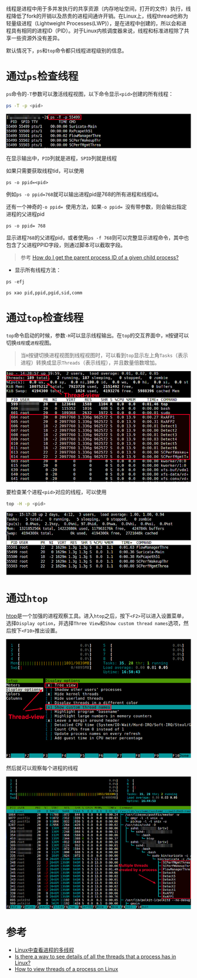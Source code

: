 线程是进程中用于多并发执行的共享资源（内存地址空间，打开的文件）执行，线程降低了fork的开销以及昂贵的进程间通许开销。在Linux上，线程thread也称为轻量级进程（Lightweight Processes(LWP)），是在进程中创建的，所以会和进程具有相同的进程ID（PID）。对于Linux内核调度器来说，线程和标准进程除了共享一些资源外没有差异。

默认情况下，`ps`和`top`命令都只线程进程级别的信息。

# 通过`ps`检查线程

`ps`命令的`-T`参数可以激活线程视图，以下命令显示`<pid>`创建的所有线程：

```bash
ps -T -p <pid>
```

![ps_thread.jpg](/img/os/linux/process/thread/ps_thread.jpg)

在显示输出中，`PID`列就是进程，`SPID`列就是线程

如果只需要获取线程tid，可以使用

```
ps -o ppid=<pid>
```

例如`ps -o ppid=768`就可以输出进程pid是768的所有进程和线程id。

还有一个神奇的`-o ppid= `使用方法，如果`-o ppid= `没有带参数，则会输出指定进程的父进程pid

```
ps -o ppid= 768
```

显示进程`768`的父进程pid，或者使用`ps -f 768`则可以完整显示进程命令，其中也包含了父进程PPID字段，则通过脚本可以截取字段。

> 参考 [How do I get the parent process ID of a given child process?](https://askubuntu.com/questions/153976/how-do-i-get-the-parent-process-id-of-a-given-child-process)

* 显示所有线程方法：

```
ps -efj
```

```
ps xao pid,ppid,pgid,sid,comm 
```


# 通过`top`检查线程

`top`命令启动的时候，参数`-H`可以显示线程输出。在`top`的交互界面中，`H`按键可以切换`线程`或`进程`视图。

> 当`H`按键切换进程视图到线程视图时，可以看到`top`显示左上角`Tasks`（表示进程）转换成显示`Threads`（表示线程），并且数量倍数增加。

![ps_thread.jpg](/img/os/linux/process/thread/top_thread.jpg)

要检查某个进程`<pid>`对应的线程，可以使用

```bash
top -H -p <pid>
```

![ps_thread.jpg](/img/os/linux/process/thread/top_thread_for_process.jpg)

# 通过`htop`

[htop](http://ask.xmodulo.com/install-htop-centos-rhel.html)是一个加强的进程观察工具。进入`htop`之后，按下`<F2>`可以进入设置菜单，选择`Display option`，并选择`Three View`和`Show custom thread names`选项，然后按下`<F10>`推出设置。

![ps_thread.jpg](/img/os/linux/process/thread/htop_setup.jpg)

然后就可以观察每个进程的线程

![ps_thread.jpg](/img/os/linux/process/thread/htop_thread.jpg)

# 参考

* [Linux中查看进程的多线程](http://os.51cto.com/art/201312/420289.htm)
* [Is there a way to see details of all the threads that a process has in Linux?](http://unix.stackexchange.com/questions/892/is-there-a-way-to-see-details-of-all-the-threads-that-a-process-has-in-linux)
* [How to view threads of a process on Linux](http://ask.xmodulo.com/view-threads-process-linux.html)